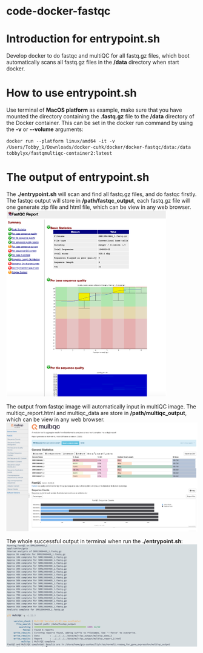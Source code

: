 # code-docker-fastqc
# Introduction for entrypoint.sh
Develop docker to do fastqc and multiQC for all fastq.gz files, which boot automatically scans all fastq.gz files in the **/data** directory when start docker.

# How to use entrypoint.sh
Use terminal of **MacOS platform** as example, make sure that you have mounted the directory containing the **.fastq.gz** file to the **/data** directory of the Docker container. This can be set in the docker run command by using the **-v** or **--volume** arguments:

```
docker run --platform linux/amd64 -it -v /Users/Tobby_1/Downloads/docker-cuhk/docker/docker-fastqc/data:/data tobbylyx/fastqmultiqc-container2:latest
```


# The output of entrypoint.sh
The **./entrypoint.sh** will scan and find all fastq.gz files, and do fastqc firstly. The fastqc output will store in **/path/fastqc_output**, each fastq.gz file will one generate zip file and html file, which can be view in any web browser.
![sample image](/pic/2.png)

The output from fastqc image will automatically input in multiQC image. The multiqc_report.html and multiqc_data are store in **/path/multiqc_output**, which can be view in any web browser.
![sample image](/pic/3.png)

The whole successful output in terminal when run the **./entrypoint.sh**:
![sample image](/pic/4.png)
